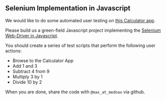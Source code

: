 Selenium Implementation in Javascript
---

We would like to do some automated user testing on [this Calculator app](https://ahfarmer.github.io/calculator/).

Please build us a green-field Javascript project implementing the [Selenium Web-Driver in Javascript](https://www.selenium.dev/selenium/docs/api/javascript/index.html).

You should create a series of test scripts that perform the following user actions:

  - Browse to the Calculator App  
  - Add 1 and 3 
  - Subtract 4 from 9
  - Multiply 3 by 1
  - Divide 10 by 2

When you are done, share the code with `@max_at_mednax` via github.